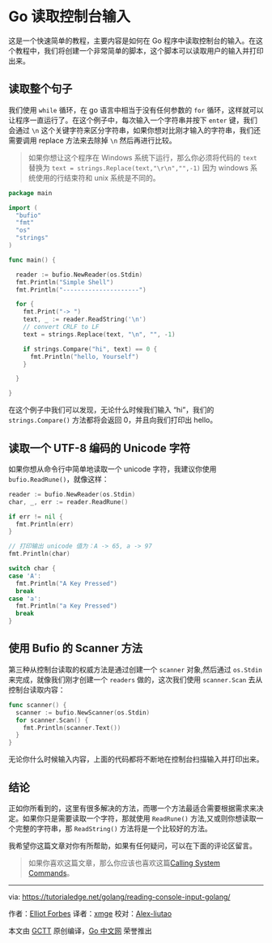 # Go 读取控制台输入

这是一个快速简单的教程，主要内容是如何在 Go 程序中读取控制台的输入。在这个教程中，我们将创建一个非常简单的脚本，这个脚本可以读取用户的输入并打印出来。

## 读取整个句子

我们使用 `while` 循环，在 go 语言中相当于没有任何参数的 `for` 循环，这样就可以让程序一直运行了。在这个例子中，每次输入一个字符串并按下 `enter` 键，我们会通过 `\n` 这个关键字符来区分字符串，如果你想对比刚才输入的字符串，我们还需要调用 replace 方法来去除掉 `\n` 然后再进行比较。

> 如果你想让这个程序在 Windows 系统下运行，那么你必须将代码的 `text` 替换为 `text = strings.Replace(text,"\r\n","",-1)` 因为 windows 系统使用的行结束符和 unix 系统是不同的。

```go
package main

import (
  "bufio"
  "fmt"
  "os"
  "strings"
)

func main() {

  reader := bufio.NewReader(os.Stdin)
  fmt.Println("Simple Shell")
  fmt.Println("---------------------")

  for {
    fmt.Print("-> ")
    text, _ := reader.ReadString('\n')
    // convert CRLF to LF
    text = strings.Replace(text, "\n", "", -1)

    if strings.Compare("hi", text) == 0 {
      fmt.Println("hello, Yourself")
    }

  }

}
```

在这个例子中我们可以发现，无论什么时候我们输入 “hi”，我们的 `strings.Compare()` 方法都将会返回 0，并且向我们打印出 hello。

## 读取一个 UTF-8 编码的 Unicode 字符

如果你想从命令行中简单地读取一个 unicode 字符，我建议你使用 `bufio.ReadRune()`，就像这样：

```go
reader := bufio.NewReader(os.Stdin)
char, _, err := reader.ReadRune()

if err != nil {
  fmt.Println(err)
}

// 打印输出 unicode 值为：A -> 65, a -> 97
fmt.Println(char)

switch char {
case 'A':
  fmt.Println("A Key Pressed")
  break
case 'a':
  fmt.Println("a Key Pressed")
  break
}
```

## 使用 Bufio 的 Scanner 方法

第三种从控制台读取的权威方法是通过创建一个 `scanner` 对象,然后通过 `os.Stdin` 来完成，就像我们刚才创建一个 `readers` 做的，这次我们使用 `scanner.Scan` 去从控制台读取内容：

```go
func scanner() {
  scanner := bufio.NewScanner(os.Stdin)
  for scanner.Scan() {
    fmt.Println(scanner.Text())
  }
}
```

无论你什么时候输入内容，上面的代码都将不断地在控制台扫描输入并打印出来。

## 结论

正如你所看到的，这里有很多解决的方法，而哪一个方法最适合需要根据需求来决定。如果你只是需要读取一个字符，那就使用 `ReadRune()` 方法,又或则你想读取一个完整的字符串，那 `ReadString()` 方法将是一个比较好的方法。

我希望你这篇文章对你有所帮助，如果有任何疑问，可以在下面的评论区留言。

> 如果你喜欢这篇文章，那么你应该也喜欢这篇[Calling System Commands](https://tutorialedge.net/golang/executing-system-commands-with-golang)。

---

via: https://tutorialedge.net/golang/reading-console-input-golang/

作者：[Elliot Forbes](https://tutorialedge.net/about/)
译者：[xmge](https://github.com/xmge)
校对：[Alex-liutao](https://github.com/Alex-liutao)

本文由 [GCTT](https://github.com/studygolang/GCTT) 原创编译，[Go 中文网](https://studygolang.com/) 荣誉推出

